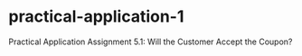 # practical-application-1
Practical Application Assignment 5.1: Will the Customer Accept the Coupon?

